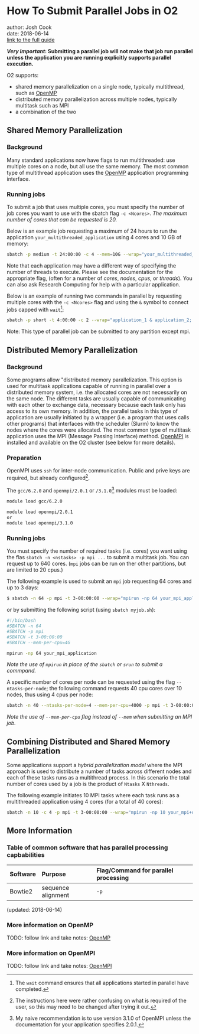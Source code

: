 # How To Submit Parallel Jobs in O2

author: Josh Cook  
date: 2018-06-14  
[link to the full guide](https://wiki.rc.hms.harvard.edu:8443/display/O2/How+To+Submit+Parallel+Jobs+in+O2#HowToSubmitParallelJobsinO2-DistributedMemoryParallelization)  

**_Very Important_: Submitting a parallel job will not make that job run parallel unless the application you are running explicitly supports parallel execution.**

O2 supports:

* shared memory parallelization on a single node, typically multithread, such as [OpenMP](http://www.openmp.org/)
* distributed memory parallelization across multiple nodes, typically multitask such as MPI 
* a combination of the two

## Shared Memory Parallelization

### Background

Many standard applications now have flags to run multithreaded: use multiple cores on a node, but all use the same memory. The most common type of multithread application uses the [OpenMP](http://www.openmp.org) application programming interface.

### Running jobs

To submit a job that uses multiple cores, you must specify the number of job cores you want to use with the sbatch flag `-c <Ncores>`. *The maximum number of cores that can be requested is 20.*

Below is an example job requesting a maximum of 24 hours to run the application `your_multithreaded_application` using 4 cores and 10 GB of memory:

```bash
sbatch -p medium -t 24:00:00 -c 4 --mem=10G --wrap="your_multithreaded_application"
```

Note that each application may have a different way of specifying the number of threads to execute. Please see the documentation for the appropriate flag, (often for a number of _cores_, _nodes_, _cpus_, or _threads_). You can also ask Research Computing for help with a particular application.  

Below is an example of running two commands in parallel by requesting multiple cores with the `-c <Ncores>` flag and using the `&` symbol to connect jobs capped with `wait`[^1]:

[^1]: The `wait` command ensures that all applications started in parallel have completed.

```bash
sbatch -p short -t 4:00:00 -c 2 --wrap="application_1 & application_2; wait"
```

Note: This type of parallel job can be submitted to any partition except mpi.

## Distributed Memory Parallelization

### Background

Some programs allow "distributed memory parallelization. This option is used for multitask applications capable of running in parallel over a distributed memory system, i.e. the allocated cores are not necessarily on the same node. The different tasks are usually capable of communicating with each other to exchange data, necessary because each task only has access to its own memory. In addition, the parallel tasks in this type of application are usually initiated by a wrapper (i.e. a program that uses calls other programs) that interfaces with the scheduler (Slurm) to know the nodes where the cores were allocated. The most common type of multitask application uses the MPI (Message Passing Interface) method. [OpenMPI](http://www.open-mpi.org) is installed and available on the O2 cluster (see below for more details).

### Preparation

OpenMPI uses `ssh` for inter-node communication. Public and prive keys are required, but already configured[^2]. 

[^2]: The instructions here were rather confusing on what is required of the user, so this may need to be changed after trying it out.

The `gcc/6.2.0` and `openmpi/2.0.1` or `/3.1.0`[^3] modules must be loaded:

```bash
module load gcc/6.2.0
 
module load openmpi/2.0.1
or
module load openmpi/3.1.0
```

[^3]: My naive recommendation is to use version 3.1.0 of OpenMPI unless the documentation for your application specifies 2.0.1.

### Running jobs

You must specify the number of required tasks (i.e. cores) you want using the flas `sbatch -n <nstasks> -p mpi ...` to submit a multitask job. You can request up to 640 cores. (`mpi` jobs can be run on ther other partitions, but are limited to 20 cpus.)  

The following example is used to submit an `mpi` job requesting 64 cores and up to 3 days:

```bash
$ sbatch -n 64 -p mpi -t 3-00:00:00 --wrap="mpirun -np 64 your_mpi_application"
```

or by submitting the following script (using `sbatch myjob.sh`):

```bash
#!/bin/bash
#SBATCH -n 64
#SBATCH -p mpi
#SBATCH -t 3-00:00:00
#SBATCH --mem-per-cpu=4G

mpirun -np 64 your_mpi_application
```

*Note the use of `mpirun` in place of the `sbatch` or `srun` to submit a commpand.*  

A specific number of cores per node can be requested using the flag `--ntasks-per-node`; the following command requests 40 cpu cores over 10 nodes, thus using 4 cpus per node:

```bash
sbatch -n 40 --ntasks-per-node=4 --mem-per-cpu=4000 -p mpi -t 3-00:00:00 --wrap="mpirun -np 40 your_mpi_application"
```

*Note the use of `--mem-per-cpu` flag instead of `--mem` when submitting an MPI job.*

## Combining Distributed and Shared Memory Parallelization

Some applications support a *hybrid parallelization model* where the MPI approach is used to distribute a number of tasks across different nodes and each of these tasks runs as a multithread process. In this scenario the total number of cores used by a job is the product of `Ntasks` X `Nthreads`.  

The following example initiates 10 MPI tasks where each task runs as a multithreaded application using 4 cores (for a total of 40 cores): 

```bash
sbatch -n 10 -c 4 -p mpi -t 3-00:00:00 --wrap="mpirun -np 10 your_mpi+openmpi_application"
```

## More Information

### Table of common software that has parallel processing capbabilities

| Software | Purpose | Flag/Command for parallel processing |
|:---------|:--------|:-------------------------------------|
| Bowtie2 | sequence alignment | `-p` |

(updated: 2018-06-14)

### More information on OpenMP

TODO: follow link and take notes: [OpenMP](http://www.openmp.org/)

### More information on OpenMPI

TODO: follow link and take notes: [OpenMPI](https://www.open-mpi.org)
